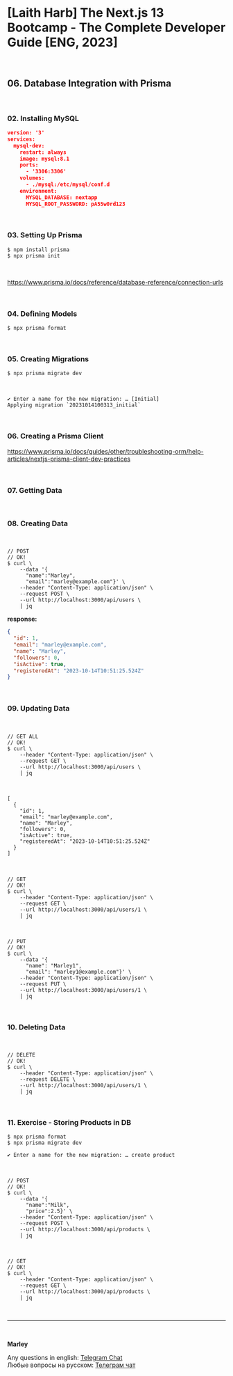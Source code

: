 # [Laith Harb] The Next.js 13 Bootcamp - The Complete Developer Guide [ENG, 2023]

<br/>

## 06. Database Integration with Prisma

<br/>

### 02. Installing MySQL

```json
version: '3'
services:
  mysql-dev:
    restart: always
    image: mysql:8.1
    ports:
      - '3306:3306'
    volumes:
      - ./mysql:/etc/mysql/conf.d
    environment:
      MYSQL_DATABASE: nextapp
      MYSQL_ROOT_PASSWORD: pA55w0rd123
```

<br/>

### 03. Setting Up Prisma

```
$ npm install prisma
$ npx prisma init
```

<br/>

https://www.prisma.io/docs/reference/database-reference/connection-urls

<br/>

### 04. Defining Models

```
$ npx prisma format
```

<br/>

### 05. Creating Migrations

```
$ npx prisma migrate dev
```

<br/>

```
✔ Enter a name for the new migration: … [Initial]
Applying migration `20231014100313_initial`
```

<br/>

### 06. Creating a Prisma Client

https://www.prisma.io/docs/guides/other/troubleshooting-orm/help-articles/nextjs-prisma-client-dev-practices

<br/>

### 07. Getting Data

<br/>

### 08. Creating Data

<br/>

```
// POST
// OK!
$ curl \
    --data '{
      "name":"Marley",
      "email":"marley@example.com"}' \
    --header "Content-Type: application/json" \
    --request POST \
    --url http://localhost:3000/api/users \
    | jq
```

**response:**

```json
{
  "id": 1,
  "email": "marley@example.com",
  "name": "Marley",
  "followers": 0,
  "isActive": true,
  "registeredAt": "2023-10-14T10:51:25.524Z"
}
```

<br/>

### 09. Updating Data

<br/>

```
// GET ALL
// OK!
$ curl \
    --header "Content-Type: application/json" \
    --request GET \
    --url http://localhost:3000/api/users \
    | jq
```

<br/>

```
[
  {
    "id": 1,
    "email": "marley@example.com",
    "name": "Marley",
    "followers": 0,
    "isActive": true,
    "registeredAt": "2023-10-14T10:51:25.524Z"
  }
]
```

<br/>

```
// GET
// OK!
$ curl \
    --header "Content-Type: application/json" \
    --request GET \
    --url http://localhost:3000/api/users/1 \
    | jq
```

<br/>

```
// PUT
// OK!
$ curl \
    --data '{
      "name": "Marley1",
      "email": "marley1@example.com"}' \
    --header "Content-Type: application/json" \
    --request PUT \
    --url http://localhost:3000/api/users/1 \
    | jq
```

<br/>

### 10. Deleting Data

<br/>

```
// DELETE
// OK!
$ curl \
    --header "Content-Type: application/json" \
    --request DELETE \
    --url http://localhost:3000/api/users/1 \
    | jq
```

<br/>

### 11. Exercise - Storing Products in DB

```
$ npx prisma format
$ npx prisma migrate dev
```

```
✔ Enter a name for the new migration: … create product
```

<br/>

```
// POST
// OK!
$ curl \
    --data '{
      "name":"Milk",
      "price":2.5}' \
    --header "Content-Type: application/json" \
    --request POST \
    --url http://localhost:3000/api/products \
    | jq
```

<br/>

```
// GET
// OK!
$ curl \
    --header "Content-Type: application/json" \
    --request GET \
    --url http://localhost:3000/api/products \
    | jq
```

<br/>

---

<br/>

**Marley**

Any questions in english: <a href="https://jsdev.org/chat/">Telegram Chat</a>  
Любые вопросы на русском: <a href="https://jsdev.ru/chat/">Телеграм чат</a>
